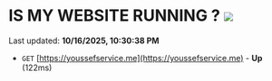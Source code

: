 # IS MY WEBSITE RUNNING ? [![](https://img.shields.io/static/v1?label=Sponsor&message=%E2%9D%A4&logo=GitHub&color=%23fe8e86)](https://github.com/sponsors/Youssef-Lehmam)

Last updated: **10/16/2025, 10:30:38 PM**

- `GET` [https://youssefservice.me](https://youssefservice.me) - **Up** (122ms)
